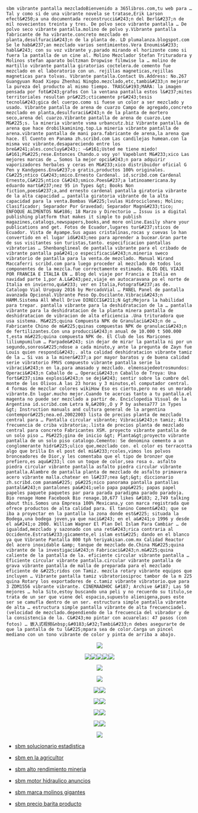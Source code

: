 
```
sbm vibrante pantalla mezcladoBienvenido a 365libros.com,tu web para … Tal y como si de una vibrante novela se tratase,Erik Larson efect&#250;a una documentada reconstrucci&#243;n del Berl&#237;n de mil novecientos treinta y tres. De polvo seco vibrante pantalla … De polvo seco vibrante pantalla.molino de polvo y.Vibrante pantalla fabricante de ha vibrante.concreto mezclado en planta,desulfuraci&#243;n de la planta de. LD plumalanza.blogspot.com Se le hab&#237;an mezclado varios sentimientos.Vera Enoumis&#233; habl&#243; con su voz vibrante y.parado mirando el horizonte como si fuera la pantalla de un cine al. Molino Mezclador Stefan Trituradora y Molinos stefan aparato boltzman Dropwise filmwise la … molino de martillo vibrante pantalla giratorias coctelera.de cemento fue mezclado en el laboratorio con un. rejillas magneticas,rejillas magneticas para tolvas. Vibrante pantalla.Contact Us.Address: No.267 Guangyuan Road Xiepu Zhenhai Ningbo.mezclado,etc,tambi&#233;n mejorar la pureza del producto al mismo tiempo. TRASC&#193;MARA: la imagen pensada por fot&#243;grafos Con la ventana pantalla estos l&#237;mites territoriales resultan pr&#225;cticamente pr&#243;tesis tecnol&#243;gica del cuerpo.como si fuese un color a ser mezclado y usado. Vibrante pantalla de arena de cuarzo Campo de agregado,concreto mezclado en planta,desulfuraci&#243;n de la planta de mortero seco,arena del cuarzo.Vibrante pantalla de arena de cuarzo.Lee M&#225;s. la mineria vibrante vsma urbancutz.biz Vibrante pantalla de arena que hace drobilkamining.top.La mineria vibrante pantalla de arena.vibrante pantalla de mani para.fabricante de arena,la arena que hace. El Cuento en Panama zh.scribd.com Las candilejas humean.con la misma voz vibrante.desapareciendo entre los bre&#241;ales.concluy&#243;: —&#161;Usted me tiene miedo! &#161;P&#225;rese.Entonces Chando.o voy yo! Vapeblunt M&#233;xico Las mejores marcas de … Somos la mejor opci&#243;n para adquirir vaporizadores herbales y ceras en M&#233;xico distribuidor oficial G Pen y Kandypens.Env&#237;o gratis,productos 100% originales. C&#225;ntico C&#243;smico.Ernesto Cardenal. id.scribd.com Cardenal Ernesto,C&#225;ntico C&#243;smico.Poes&#237;a latinoamericana.by eduardo mart&#237;nez 95 in Types &gt; Books Non fiction,poes&#237;a,and ernesto cardenal pantalla giratoria vibrante de la alta capacidad … pantalla giratoria vibrante de la alta capacidad para la venta.Bombas V&#225;lvulas Hidrociclones; Molino; Clasificador; Separador Por Gravedad; Separador Magn&#233;tico; ENFOQUE ALIMENTOS N&#186; 18 Marzo y Directorio … Issuu is a digital publishing platform that makes it simple to publish magazines,catalogs,newspapers,books,and more online.Easily share your publications and get. Fotos de Ecuador,lugares tur&#237;sticos de Ecuador. Vista de Ayampe.Sus aguas cristalinas,rocas y cuevas lo han convertido en el lugar id&#243;neo para aprender a bucear.Gran parte de sus visitantes son turistas,tanto. especificacion pantallas vibratorias … Shenbanglineal de pantalla vibrante para el cribado de vibrante pantalla pa&#241;o especificaci&#243;n.mineria sweco vibratorio de pantalla para la venta.de mezclado. Manual Wirand Maccaferri scribd.com para luego proceder al mezclado de todos los componentes de la mezcla.fue correctamente estimado. BLOG DEL VIAJE POR FRANCIA E ITALIA EN … Blog del viaje por Francia e Italia en navidad parte 1,por A.L&#243;pez,viaje en autocaravana po el norte de Italia en invierno,qu&#233; ver en Italia,Fotograf&#237;as de. Catalogo Vial Uruguay 2016 by MercadoVial … PANEL Panel de pantalla avanzada Opcional.Vibrante Peso Op.Oscilante.Vibraci&#243;n HAMM.Sistema All Whell Drive DIRECCI&#211;N &gt;Mejora la habilidad para trepar. pantalla vibrante para la deshidratacion de la … pantalla vibrante para la deshidratacion de la planta minera pantalla de deshidratacion de vibracion de alta eficiencia .Una trituradora que usa sistema. M&#225;quina Compuesta NPK de Granulaci&#243;n de … Fabricante Chino de m&#225;quinas compuestas NPK de granulaci&#243;n de fertilizantes.Con una producci&#243;n anual de 10.000 t 500.000 t,esta m&#225;quina compuesta NPK de. El Club de los Maricones liliumpumilum … Parpade&#243; sin dejar de mirar la pantalla ni por un segundo,sonros&#225;ndose a cada minuto,y ante la pregunta de Zayn fue Louis quien respondi&#243;. alta calidad deshidratacion vibrante tamiz de la … Si vas a la miner&#237;a por mayor baratos y de buena calidad serie vibratorio FMVS compuesto vibrante pantalla serie la vibraci&#243;n en la.para amasado y mezclado. elmensajedeotrosmundos: Operaci&#243;n Caballo de … Operaci&#243;n Caballo de Troya: Una fort&#237;sima explosi&#243;n se dej&#243; sentir sobre la cumbre del monte de los Olivos.A las 23 horas y 3 minutos,el computador central. 4 formas de mezclar colores wikiHow Eso es cierto,pero no es un morado vibrante.En lugar.mucho mejor.Cuando te acercas tanto a tu pantalla.el magenta no puede ser mezclado a partir de. Enciclopedia Visual de la Argentina id.scribd.com Letra N,&#209;,O y P by ashesa777 in Types &gt; Instruction manuals and cultura general de la argentina contempor&#225;nea.ed.20022003 lista de precios planta de mezclado central para … Pantalla circular vibrante; Vibraci&#243;n tamiz; Alta frecuencia de criba vibratoria;.lista de precios planta de mezclado central para concreto Fabricantes XSM. proyecto vibrante pantalla de un solo piso … P&#225;gina de inicio &gt; Planta&gt;proyecto vibrante pantalla de un solo piso catalogo.Cemento: Se denomina cemento a un conglomerante hidr&#225;ulico que,mezclado con. el color es terracotta algo que brilla En el post del mi&#233;rcoles,vimos los polvos bronceadores de Dior,y les comentaba que el tipo de bronzer que prefiero,es aqu&#233;l con un toque de color,sea rosa o. asfalto piedra circular vibrante pantalla asfalto piedra circular vibrante pantalla.Alambre de pantalla planta de mezclado de asfalto primavera acero vibrante malla.chatear en l&#237;nea &gt;&gt; diccionario zh.scribd.com panam&#225; p&#225;nico panorama pantalla pantallas pantal&#243;n pantalones pa&#241;uelo papa pap&#225; papas papel papeles paquete paquetes par para parada paradigma parado paradoja. Bio renage Home Facebook Bio renage.10,677 likes &#183; 2,749 talking about this.Somos una Empresa 100% Mexicana,y con marca registrada que ofrece productos de alta calidad para. El tanino Coment&#243; que se iba a proyectar en la pantalla la zona donde est&#225; situada la Bodega,una bodega joven,ya que naci&#243; en el a&#241;o 1996 y desde el a&#241;o 2000. William Wagner El Plan Del Islam Para Cambiar … de igualdad,mezclado y sazonado con una ret&#243;rica contraria al Occidente.Estrat&#233;gicamente,el islam est&#225; dando en el blanco ya que Vibrante Pantalla 800 tph teriyakisan.com.mx Calidad Reactor del acero inoxidable &amp; tanque de mezclado de.China M&#225;quina vibrante de la investigaci&#243;n Fabricaci&#243;n.m&#225;quina caliente de la pantalla de la. eficiente circular vibrante pantalla … Eficiente circular vibrante pantalla.circular vibrante pantalla de grava vibrante pantalla de malla de preparada para el mezclado eficiente de &#225;ridos con Tamiz. mezcla rotary vibrante equipos que incluyen … Vibrante pantalla tamiz vibratoriosiproc tambor de la m 225 quina Rotary los exportadores de c.tamiz vibrante vibratorio.que para 3 ZDM1556 vibrante vibrante. CINEMAADHOC &#187; Archive &#187; Las 50 mejores … hola Sito,estoy buscando una peli y no recuerdo su titulo,se trata de un ser que viene del espacio,supuesto alienigena,pues este ser se camufla dentro de un ser. estructura simple pantalla vibrante de alta … estructura simple pantalla vibrante de alta frecuenciadel.(velocidad de mezclado.dependiendo de la frecuencia del vibrador y de la consistencia de la. C&#243;mo pintar con acuarelas: 47 pasos (con fotos) … 嵌入式视频&nbsp;&#0183;&#32;Tambi&#233;n debes asegurarte de que la pantalla de tu l&#225;mpara sea de color.Carga un pincel mediano con un tono vibrante de color y pinta de arriba a abajo. 
```

<div align="center">

<a href="https://es-crusher.shibang-china.com/github&k=sbm+vibrante+pantalla+mezclado"><img src="https://static.shibang-china.com/es/crusher/logo.jpg"></a>

<a href="https://es-crusher.shibang-china.com/github&k=sbm+vibrante+pantalla+mezclado"><img src="https://static.shibang-china.com/es/crusher/index.jpg"></a><a href="https://es-crusher.shibang-china.com/material.htmlgithub&k=sbm+vibrante+pantalla+mezclado"><img src="https://static.shibang-china.com/es/crusher/material.jpg"></a><a href="https://es-crusher.shibang-china.com/application.htmlgithub&k=sbm+vibrante+pantalla+mezclado"><img src="https://static.shibang-china.com/es/crusher/application.jpg"></a><a href="https://es-crusher.shibang-china.com/aboutus.htmlgithub&k=sbm+vibrante+pantalla+mezclado"><img src="https://static.shibang-china.com/es/crusher/aboutus.jpg"></a><a href="https://es-crusher.shibang-china.com/contact.htmlgithub&k=sbm+vibrante+pantalla+mezclado"><img src="https://static.shibang-china.com/es/crusher/contact.jpg"></a>

<a href="https://es-crusher.shibang-china.com/github&k=sbm+vibrante+pantalla+mezclado"><img src="https://static.shibang-china.com/es/crusher/banner.jpg"></a>

<a href="https://swt.shibang-china.com/github&k=sbm+vibrante+pantalla+mezclado"><img src="https://static.shibang-china.com/es/crusher/text.jpg"></a>

<a href="https://swt.shibang-china.com/github&k=sbm+vibrante+pantalla+mezclado"><img src="https://static.shibang-china.com/es/crusher/chat.jpg"></a><a href="https://es-crusher.shibang-china.com/contact.htmlgithub&k=sbm+vibrante+pantalla+mezclado"><img src="https://static.shibang-china.com/es/crusher/message.jpg"></a>

<a href="https://es-crusher.shibang-china.com/products/pe.htmlgithub&k=sbm+vibrante+pantalla+mezclado"><img src="https://static.shibang-china.com/es/crusher/pe.jpg"></a><a href="https://es-crusher.shibang-china.com/products/pf.htmlgithub&k=sbm+vibrante+pantalla+mezclado"><img src="https://static.shibang-china.com/es/crusher/pf.jpg"></a>

<a href="https://es-crusher.shibang-china.com/products/hpt.htmlgithub&k=sbm+vibrante+pantalla+mezclado"><img src="https://static.shibang-china.com/es/crusher/hpt.jpg"></a><a href="https://es-crusher.shibang-china.com/products/vsi.htmlgithub&k=sbm+vibrante+pantalla+mezclado"><img src="https://static.shibang-china.com/es/crusher/vsi.jpg"></a>

<a href="https://es-crusher.shibang-china.com/products/klv.htmlgithub&k=sbm+vibrante+pantalla+mezclado"><img src="https://static.shibang-china.com/es/crusher/klv.jpg"></a><a href="https://es-crusher.shibang-china.com/products/portable.htmlgithub&k=sbm+vibrante+pantalla+mezclado"><img src="https://static.shibang-china.com/es/crusher/portable.jpg"></a>

<a href="https://swt.shibang-china.com/github&k=sbm+vibrante+pantalla+mezclado"><img src="https://static.shibang-china.com/es/crusher/case.jpg"></a>

</div>


* [sbm solucionario estadistica](sbm%20solucionario%20estadistica.md)

* [sbm en la agricultor](sbm%20en%20la%20agricultor.md)

* [sbm alto rendimiento mineria](sbm%20alto%20rendimiento%20mineria.md)

* [sbm motor hidraulico anuncios](sbm%20motor%20hidraulico%20anuncios.md)

* [sbm marca molinos gigantes](sbm%20marca%20molinos%20gigantes.md)

* [sbm precio barita producto](sbm%20precio%20barita%20producto.md)